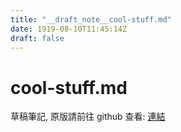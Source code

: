 ```yaml
---
title: "__draft_note__cool-stuff.md"
date: 1919-08-10T11:45:14Z
draft: false
---
```


# cool-stuff.md

草稿筆記, 原版請前往 github 查看: [連結](https:/github.com/tinghaolai/just-random-note/blob/master/linux/cool-stuff.md)